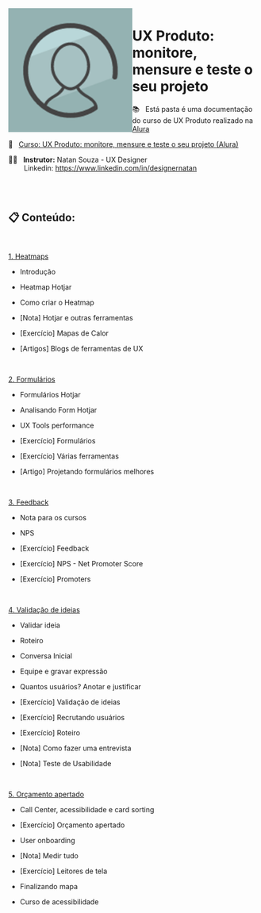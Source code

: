 <img src="images/header.png" align="left" width="250">

# UX Produto: monitore, mensure e teste o seu projeto

📚 &nbsp; Está pasta é uma documentação do curso de UX Produto realizado na [Alura](https://www.alura.com.br) 

🔗 &nbsp; [Curso: UX Produto: monitore, mensure e teste o seu projeto (Alura)](https://www.alura.com.br/curso-online-ux-melhorias-de-produto) 

👨‍🏫  &nbsp; **Instrutor:** Natan Souza - UX Designer <br> &nbsp;&nbsp;&nbsp;&nbsp;&nbsp;  &nbsp; Linkedin: https://www.linkedin.com/in/designernatan

<br><br>

## 📋 Conteúdo: 

<br>

[1. Heatmaps](https://github.com/RobsonVinicius/UX-Design/blob/main/UX%20Produto%20-%20monitore%2C%20mensure%20e%20teste%20o%20seu%20projeto/1.%20Heatmaps.md)

   + Introdução
  
   + Heatmap Hotjar
  
   + Como criar o Heatmap
   
   + [Nota] Hotjar e outras ferramentas
 
   + [Exercício] Mapas de Calor
 
   + [Artigos] Blogs de ferramentas de UX

<br>

[2. Formulários](https://github.com/RobsonVinicius/UX-Design/blob/main/UX%20Produto%20-%20monitore%2C%20mensure%20e%20teste%20o%20seu%20projeto/2.%20Formul%C3%A1rios.md)
    
   + Formulários Hotjar

   + Analisando Form Hotjar

   + UX Tools performance

   + [Exercício] Formulários

   + [Exercício] Várias ferramentas

   + [Artigo] Projetando formulários melhores

<br>

[3. Feedback](https://github.com/RobsonVinicius/UX-Design/blob/main/UX%20Produto%20-%20monitore%2C%20mensure%20e%20teste%20o%20seu%20projeto/3.%20Feedback.md)
  
   + Nota para os cursos

   + NPS

   + [Exercício] Feedback

   + [Exercício] NPS - Net Promoter Score

   + [Exercício] Promoters

<br>

[4. Validação de ideias](https://github.com/RobsonVinicius/UX-Design/blob/main/UX%20Produto%20-%20monitore%2C%20mensure%20e%20teste%20o%20seu%20projeto/4.%20Valida%C3%A7%C3%A3o%20de%20ideias.md)
    
   + Validar ideia

   + Roteiro

   + Conversa Inicial

   + Equipe e gravar expressão

   + Quantos usuários? Anotar e justificar

   + [Exercício] Validação de ideias

   + [Exercício] Recrutando usuários

   + [Exercício] Roteiro

   + [Nota] Como fazer uma entrevista

   + [Nota] Teste de Usabilidade

<br>

[5. Orçamento apertado](https://github.com/RobsonVinicius/UX-Design/blob/main/UX%20Produto%20-%20monitore%2C%20mensure%20e%20teste%20o%20seu%20projeto/5.%20Or%C3%A7amento%20apertado.md)

   + Call Center, acessibilidade e card sorting

   + [Exercício] Orçamento apertado
    
   + User onboarding

   + [Nota] Medir tudo

   + [Exercício] Leitores de tela

   + Finalizando mapa

   + Curso de acessibilidade
   
